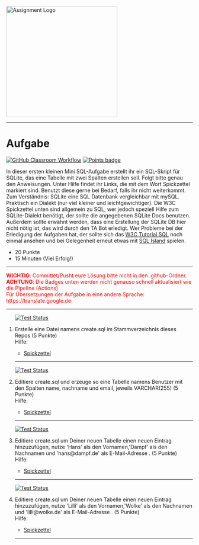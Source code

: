 <img src="https://3.bp.blogspot.com/-VdxnwsQC46k/WUE-wWtj3VI/AAAAAAAAbbE/EsX2rnx6sRkz6AZ3ojgSrSsvKubbyjyQwCLcBGAs/s1600/Sqlite.jpg" alt="Assignment Logo" width="300"/>

---
# Aufgabe
[![GitHub Classroom Workflow](https://github.com/helsoc7/sql-initial/actions/workflows/classroom.yml/badge.svg)](https://github.com/helsoc7/sql-initial/actions/workflows/classroom.yml) [![Points badge](../../blob/badges/.github/badges/points.svg)](../../actions) 

In dieser ersten kleinen Mini SQL-Aufgabe erstellt ihr ein SQL-Skript für SQLite, das eine Tabelle mit zwei Spalten erstellen soll. 
 Folgt bitte genau den Anweisungen. Unter Hilfe findet ihr Links, die mit dem Wort Spickzettel markiert sind. Benutzt diese gerne bei Bedarf, falls ihr nicht weiterkommt. 
 Zum Verständnis: SQLite eine SQL Datenbank vergleichbar mit mySQL. Praktisch ein Dialekt (nur viel kleiner und leichtgewichtiger). Die W3C Spickzettel unten sind allgemein zu SQL, wer jedoch speziell Hilfe zum SQLite-Dialekt benötigt, der sollte die angegebenen SQLite Docs benutzen. Außerdem sollte erwähnt werden, dass eine Erstellung der SQLite DB hier nicht nötig ist, das wird durch den TA Bot erledigt. Wer Probleme bei der Erledigung der Aufgaben hat, der sollte sich das [W3C Tutorial SQL](https://www.w3schools.com/sql/) noch einmal ansehen und bei Gelegenheit erneut etwas mit [SQL Island](https://sql-island.informatik.uni-kl.de/) spielen.
* 20 Punkte
* 15 Minuten (Viel Erfolg!)

---
<p><span style='color:red;'><b>WICHTIG</b>: Committet/Pusht eure Lösung bitte nicht in den .github-Ordner.<br/> <b>ACHTUNG</b>: Die Badges unten werden nicht genauso schnell aktualisiert wie die Pipeline (Actions)<br/>Für Übersetzungen der Aufgabe in eine andere Sprache: https://translate.google.de <br/></span> </p>

---
<ol>

[![Test Status](../../blob/badges/.github/badges/testStatus_1.svg)](../../actions)  
<li> Erstelle eine Datei namens create.sql im Stammverzeichnis dieses Repos (5 Punkte)</li>
Hilfe: 
<ul><li><a href="">Spickzettel</a></li></ul> 

---

[![Test Status](../../blob/badges/.github/badges/testStatus_2.svg)](../../actions)  
<li> Editiere create.sql und erzeuge so eine Tabelle namens Benutzer mit den Spalten name, nachname und email, jeweils VARCHAR(255) (5 Punkte)</li>
Hilfe: 
<ul><li><a href="https://www.w3schools.com/sql/sql_create_table.asp">Spickzettel</a></li></ul> 

---

[![Test Status](../../blob/badges/.github/badges/testStatus_3.svg)](../../actions)  
<li> Editiere create.sql um Deiner neuen Tabelle einen neuen Eintrag hinzuzufügen, nutze 'Hans' als den Vornamen,'Dampf' als den Nachnamen und 'hans@dampf.de' als E-Mail-Adresse . (5 Punkte)</li>
Hilfe: 
<ul><li><a href="https://www.cyberciti.biz/faq/hello-world-bash-shell-script/">Spickzettel</a></li></ul> 

---

[![Test Status](../../blob/badges/.github/badges/testStatus_4.svg)](../../actions)  
<li> Editiere create.sql um Deiner neuen Tabelle einen neuen Eintrag hinzuzufügen, nutze 'Lilli' als den Vornamen,'Wolke' als den Nachnamen und 'lilli@wolke.de' als E-Mail-Adresse . (5 Punkte)</li>
Hilfe: 
<ul><li><a href="https://www.cyberciti.biz/faq/hello-world-bash-shell-script/">Spickzettel</a></li></ul> 

---
</ol>
